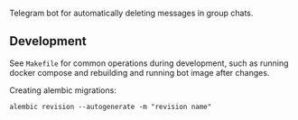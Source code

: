 Telegram bot for automatically deleting messages in group chats.

## Development

See `Makefile` for common operations during development, such as running docker compose 
and rebuilding and running bot image after changes.

Creating alembic migrations:

`alembic revision --autogenerate -m "revision name"`
